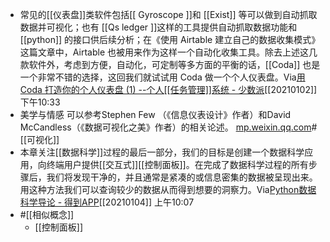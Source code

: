 - 常见的[[仪表盘]]类软件包括[[ Gyroscope ]]和 [[Exist]] 等可以做到自动抓取数据并可视化；也有 [[Qs ledger ]]这样的工具提供自动抓取数据功能和[[python]] 的接口供后续分析；在《使用 Airtable 建立自己的数据收集模式》这篇文章中，Airtable 也被用来作为这样一个自动化收集工具。除去上述这几款软件外，考虑到方便，自动化，可定制等多方面的平衡的话，[[Coda]] 也是一个非常不错的选择，这回我们就试试用 Coda 做一个个人仪表盘。Via[用 Coda 打造你的个人仪表盘 (1) --个人[[任务管理]]系统 - 少数派](https://sspai.com/post/56394)[[20210102]] 下午10:33
- 美学与情感 可以参考Stephen Few （《信息仪表设计》作者）和David McCandless（《数据可视化之美》作者）的相关论述。 [mp.weixin.qq.com](https://mp.weixin.qq.com/s?__biz=MzI2MjEyODE4OA==&mid=2650479674&idx=1&sn=02e517e65767199dc1d6653ce17b54bd&chksm=f2406b69c537e27f2089bc1d8f6c1412b2c1bef04092241deee290f3918dd9cf983124a631c0)#[[可视化]]
- 本章关注[[数据科学]]过程的最后一部分，我们的目标是创建一个数据科学应用，向终端用户提供[[交互式]][[控制面板]]。在完成了数据科学过程的所有步骤后，我们将发现干净的，并且通常是紧凑的或信息密集的数据被呈现出来。用这种方法我们可以查询较少的数据从而得到想要的洞察力。Via[Python数据科学导论 - 得到APP](https://www.dedao.cn/reader?id=V5R16yPmaYOMqGRAv82jkX4KDe175w7VJa3rbx6pNgznl9VZPLJQyEBodb89mqoO)[[20210104]] 上午10:07
- #[[相似概念]]
    - [[控制面板]]
